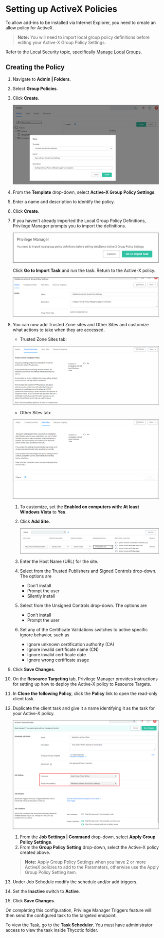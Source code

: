 [title]: # (Setting up ActiveX Policies)
[tags]: # (elevate)
[priority]: # (4)
# Setting up ActiveX Policies

To allow add-ins to be installed via Internet Explorer, you need to create an allow policy for ActiveX.

>**Note:** You will need to import local group policy definitions before editing your Active-X Group Policy Settings.

Refer to the Local Security topic, specifically [Manage Local Groups](../../../local-security/g-mgmt/index.md).

## Creating the Policy

1. Navigate to __Admin | Folders__.
1. Select __Group Policies__.
1. Click __Create__.

   ![create 1](images/active/create-1.png "New policy modal")
1. From the __Template__ drop-down, select __Active-X Group Policy Settings__.
1. Enter a name and description to identify the policy.
1. Click __Create__.
1. If you haven't already imported the Local Group Policy Definitions, Privilege Manager prompts you to import the definitions.

   ![create 2](images/active/create-2.png "Import local group policy definitions")

   Click __Go to Import Task__ and run the task. Return to the Active-X policy.

   ![create 3](images/active/create-3.png "The new ActiveX policy")
1. You can now add Trusted Zone sites and Other Sites and customize what actions to take when they are accessed.
   * Trusted Zone Sites tab:

   ![create 4](images/active/create-4.png "Trusted Zone Sites tab")
   * Other Sites tab:

   ![create 5](images/active/create-5.png "Other Sites tab")
   1. To customize, set the __Enabled on computers with: At least Windows Vista__ to __Yes__.
   1. Click __Add Site__.

      ![create 6](images/active/create-6.png "Add Sites settings")
   1. Enter the Host Name (URL) for the site.
   1. Select from the Trusted Publishers and Signed Controls drop-down. The options are
      * Don't install
      * Prompt the user
      * Silently install
   1. Select from the Unsigned Controls drop-down. The options are
      * Don't install
      * Prompt the user
   1. Set any of the Certificate Validations switches to active specific ignore behavior, such as
      * Ignore unknown certification authority (CA)
      * Ignore invalid certificate name (CN)
      * Ignore invalid certificate date
      * Ignore wrong certificate usage
1. Click __Save Changes__.
1. On the __Resource Targeting__ tab, Privilege Manager provides instructions for setting up how to deploy the Active-X policy to Resource Targets.
1. In __Clone the following Policy__, click the __Policy__ link to open the read-only client task.
1. Duplicate the client task and give it a name identifying it as the task for your Active-X policy.

   ![create 7](images/active/create-7.png "Apply Group Policy Settings policy")
   1. From the __Job Settings | Command__ drop-down, select __Apply Group Policy Settings__.
   1. From the __Group Policy Setting__ drop-down, select the Active-X policy created above.

   >**Note:** Apply Group Policy Settings when you have 2 or more ActiveX policies to add to the Parameters, otherwise use the Apply Group Policy Setting item.
1. Under Job Schedule modify the schedule and/or add triggers.
1. Set the __Inactive__ switch to __Active__.
1. Click __Save Changes__.

On completing this configuration, Privilege Manager Triggers feature will then send the configured
task to the targeted endpoint.

To view the Task, go to the __Task Scheduler__. You must have administrator access to view the task inside Thycotic folder.
